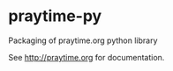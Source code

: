 # praytime-py

Packaging of praytime.org python library

See http://praytime.org for documentation.
